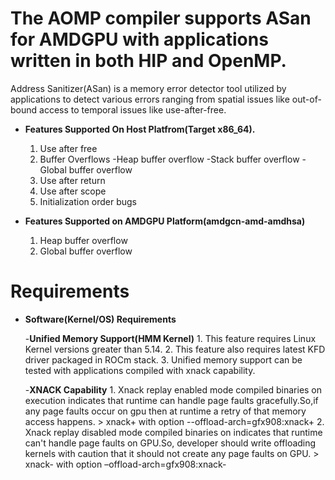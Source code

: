 The AOMP compiler supports ASan for AMDGPU with applications written in both HIP and OpenMP.
========================================================================================================================================

Address Sanitizer(ASan) is a memory error detector tool utilized by applications to detect various errors ranging from spatial issues like out-of-bound access to temporal issues like use-after-free.

* **Features Supported On Host Platfrom(Target x86_64).**
   1. Use after free
   2. Buffer Overflows
        -Heap buffer overflow
        -Stack buffer overflow
        -Global buffer overflow
   3. Use after return
   4. Use after scope
   5. Initialization order bugs

 * **Features Supported on AMDGPU Platform(amdgcn-amd-amdhsa)**
   1. Heap buffer overflow
   2. Global buffer overflow

Requirements
========================================================================================================================================

* **Software(Kernel/OS) Requirements**

    -**Unified Memory Support(HMM Kernel)**
        1. This feature requires Linux Kernel versions greater than 5.14.
        2. This feature also requires latest KFD driver packaged in ROCm stack.
        3. Unified memory support can be tested with applications compiled with xnack capability.

    -**XNACK Capability**
        1. Xnack replay enabled mode compiled binaries on execution indicates that runtime can handle page faults gracefully.So,if any page faults occur on gpu then at runtime a retry of that memory access happens.
        > xnack+ with option --offload-arch=gfx908:xnack+
        2. Xnack replay disabled mode compiled binaries on indicates that runtime can't handle page faults on GPU.So, developer should write offloading kernels with caution that it should not create any page faults on GPU.
        > xnack- with option –offload-arch=gfx908:xnack-

